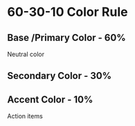 # 60-30-10 Color Rule

## Base /Primary Color - 60%

Neutral color

## Secondary Color - 30%

## Accent Color - 10%

Action items
